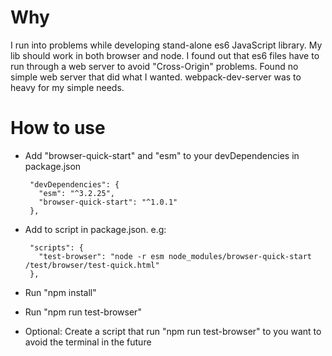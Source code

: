 # Why
I run into problems while developing stand-alone es6 JavaScript library.
My lib should work in both browser and node.
I found out that es6 files have to run through a web server to avoid "Cross-Origin" problems.
Found no simple web server that did what I wanted.
webpack-dev-server was to heavy for my simple needs. 

# How to use
* Add "browser-quick-start" and "esm" to your devDependencies in package.json

       "devDependencies": {
         "esm": "^3.2.25",
         "browser-quick-start": "^1.0.1"
       },
* Add to script in package.json. e.g:

       "scripts": {
         "test-browser": "node -r esm node_modules/browser-quick-start /test/browser/test-quick.html"
       },
* Run "npm install"
* Run "npm run test-browser"
* Optional: Create a script that run "npm run test-browser" to you want to avoid the terminal in the future
